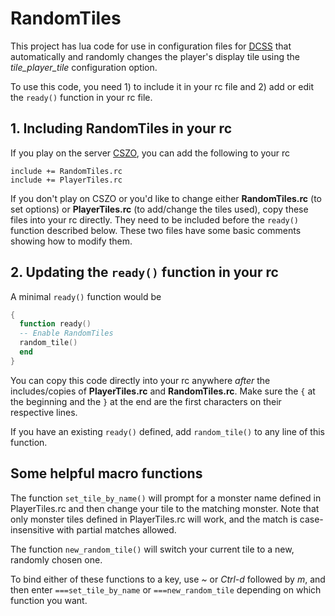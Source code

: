 RandomTiles
===========

This project has lua code for use in configuration files for
[DCSS](http://crawl.develz.org/wordpress/) that automatically and randomly
changes the player's display tile using the *tile_player_tile* configuration
option.

To use this code, you need 1) to include it in your rc file and 2) add or edit
the `ready()` function in your rc file.

## 1. Including RandomTiles in your rc

If you play on the server [CSZO](http://crawl.s-z.org/), you can add the
following to your rc

```
include += RandomTiles.rc
include += PlayerTiles.rc
```

If you don't play on CSZO or you'd like to change either **RandomTiles.rc** (to
set options) or **PlayerTiles.rc** (to add/change the tiles used), copy these
files into your rc directly. They need to be included before the `ready()`
function described below. These two files have some basic comments showing how
to modify them.

## 2. Updating the `ready()` function in your rc

A minimal `ready()` function would be

```lua
{
  function ready()
  -- Enable RandomTiles
  random_tile()
  end
}
```

You can copy this code directly into your rc anywhere *after* the
includes/copies of **PlayerTiles.rc** and **RandomTiles.rc**. Make sure the `{`
at the beginning and the `}` at the end are the first characters on their
respective lines.

If you have an existing `ready()` defined, add `random_tile()` to any line of
this function.

## Some helpful macro functions

The function `set_tile_by_name()` will prompt for a monster name defined in
PlayerTiles.rc and then change your tile to the matching monster. Note that
only monster tiles defined in PlayerTiles.rc will work, and the match is
case-insensitive with partial matches allowed.

The function `new_random_tile()` will switch your current tile to a new, randomly
chosen one.

To bind either of these functions to a key, use *~* or *Ctrl-d* followed by
*m*, and then enter `===set_tile_by_name` or `===new_random_tile` depending on
which function you want.
   